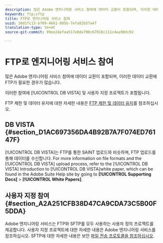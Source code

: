 ```yaml
---
description: 많은 Adobe 엔지니어링 서비스 참여에 데이터 교환이 포함되며, 이러한 데이터 교환에 FTP가 필요한 경우가 많습니다.
keywords: ftp;sftp
title: FTP로 엔지니어링 서비스 참여
uuid: 38d1fc13-b709-4661-805b-7efa82b57a47
translation-type: tm+mt
source-git-commit: 99ee24efaa517e8da700c67818c111c4aa90dc02

---
```



# FTP로 엔지니어링 서비스 참여

많은 Adobe 엔지니어링 서비스 참여에 데이터 교환이 포함되며, 이러한 데이터 교환에 FTP가 필요한 경우가 많습니다.

이러한 참여에 [!UICONTROL DB VISTA] 및 사용자 지정 프로젝트가 포함됩니다.

FTP 제한 및 데이터 유지에 대한 자세한 내용은 [FTP 제한 및 데이터 유지](/help/export/ftp-and-sftp/ftp-limits.md)를 참조하십시오.

## DB VISTA {#section_D1AC697356DA4B92B7A7F074ED76147F}

[!UICONTROL DB VISTA]는 FTP를 통한 SAINT 업로드와 비슷하며, FTP 업로드를 통해 데이터를 수신합니다. For more information on file formats and the [!UICONTROL DB VISTA] upload process, refer to the [!UICONTROL DB VISTA] Introduction to [!UICONTROL DB VISTA]white paper, which can be found in the Adobe Suite Help site by going to **[!UICONTROL Supporting Docs]** &gt; **[!UICONTROL White Papers]**.

## 사용자 지정 참여 {#section_A2A251CFB38D47CA9CDA73C5B00F5DDA}

Adobe 엔지니어링 서비스는 FTP와 SFTP를 모두 사용하는 사용자 정의 프로젝트를 제공합니다. 사용자 지정 프로젝트에 대한 자세한 내용은 Adobe 엔지니어링 서비스를 참조하십시오. SFTP에 대한 자세한 내용은 보안 [파일 전송 프로토콜을 참조하십시오](/help/export/ftp-and-sftp/c-sftp/ftp-sftp.md).
